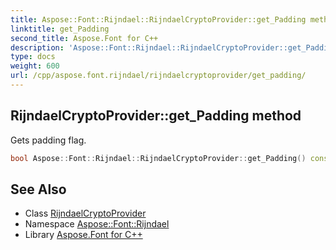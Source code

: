 ```yaml
---
title: Aspose::Font::Rijndael::RijndaelCryptoProvider::get_Padding method
linktitle: get_Padding
second_title: Aspose.Font for C++
description: 'Aspose::Font::Rijndael::RijndaelCryptoProvider::get_Padding method. Gets padding flag in C++.'
type: docs
weight: 600
url: /cpp/aspose.font.rijndael/rijndaelcryptoprovider/get_padding/
---
```

## RijndaelCryptoProvider::get_Padding method


Gets padding flag.

```cpp
bool Aspose::Font::Rijndael::RijndaelCryptoProvider::get_Padding() const
```

## See Also

* Class [RijndaelCryptoProvider](../)
* Namespace [Aspose::Font::Rijndael](../../)
* Library [Aspose.Font for C++](../../../)
